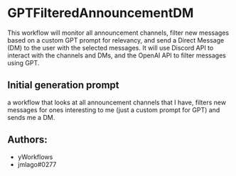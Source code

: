 
# GPTFilteredAnnouncementDM

This workflow will monitor all announcement channels, filter new messages based on a custom GPT prompt for relevancy, and send a Direct Message (DM) to the user with the selected messages. It will use Discord API to interact with the channels and DMs, and the OpenAI API to filter messages using GPT.

## Initial generation prompt
a workflow that looks at all announcement channels that I have, filters new messages for ones interesting to me (just a custom prompt for GPT) and sends me a DM.

## Authors: 
- yWorkflows
- jmlago#0277
        
